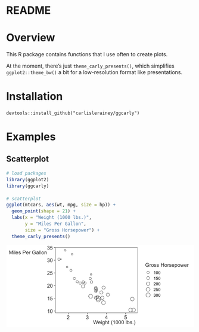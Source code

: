 README
================

# Overview

This R package contains functions that I use often to create plots.

At the moment, there’s just `theme_carly_presents()`, which simplifies
`ggplot2::theme_bw()` a bit for a low-resolution format like
presentations.

# Installation

    devtools::install_github("carlislerainey/ggcarly")

# Examples

## Scatterplot

``` r
# load packages
library(ggplot2)
library(ggcarly)

# scatterplot
ggplot(mtcars, aes(wt, mpg, size = hp)) + 
  geom_point(shape = 21) + 
  labs(x = "Weight (1000 lbs.)",
       y = "Miles Per Gallon",
       size = "Gross Horsepower") + 
  theme_carly_presents()
```

![](figs/scatterplot-1.png)<!-- -->
